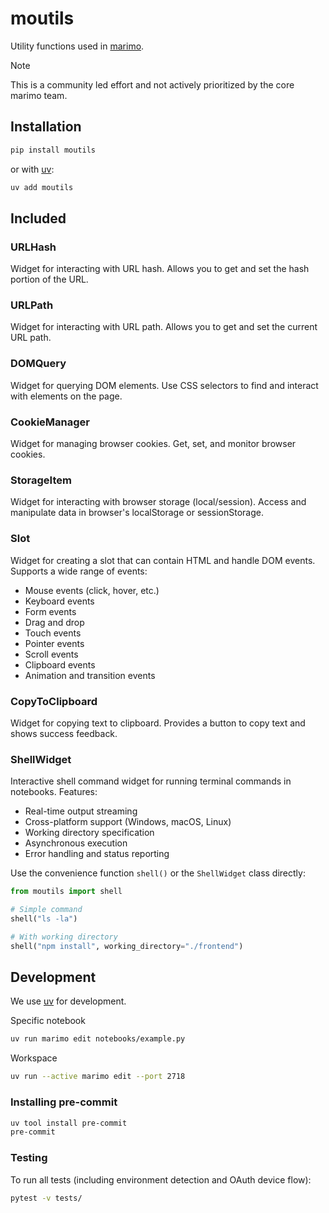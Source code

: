# moutils

Utility functions used in [marimo](https://github.com/marimo-team/marimo).

> [!NOTE]
> This is a community led effort and not actively prioritized by the core marimo team.

## Installation

```sh
pip install moutils
```

or with [uv](https://github.com/astral-sh/uv):

```sh
uv add moutils
```

## Included

### URLHash

Widget for interacting with URL hash. Allows you to get and set the hash portion of the URL.

### URLPath

Widget for interacting with URL path. Allows you to get and set the current URL path.

### DOMQuery

Widget for querying DOM elements. Use CSS selectors to find and interact with elements on the page.

### CookieManager

Widget for managing browser cookies. Get, set, and monitor browser cookies.

### StorageItem

Widget for interacting with browser storage (local/session). Access and manipulate data in browser's localStorage or sessionStorage.

### Slot

Widget for creating a slot that can contain HTML and handle DOM events. Supports a wide range of events:

- Mouse events (click, hover, etc.)
- Keyboard events
- Form events
- Drag and drop
- Touch events
- Pointer events
- Scroll events
- Clipboard events
- Animation and transition events

### CopyToClipboard

Widget for copying text to clipboard. Provides a button to copy text and shows success feedback.

### ShellWidget

Interactive shell command widget for running terminal commands in notebooks. Features:

- Real-time output streaming
- Cross-platform support (Windows, macOS, Linux)
- Working directory specification
- Asynchronous execution
- Error handling and status reporting

Use the convenience function `shell()` or the `ShellWidget` class directly:

```python
from moutils import shell

# Simple command
shell("ls -la")

# With working directory
shell("npm install", working_directory="./frontend")
```

## Development

We use [uv](https://github.com/astral-sh/uv) for development.

Specific notebook
```sh
uv run marimo edit notebooks/example.py
```

Workspace
```sh
uv run --active marimo edit --port 2718
```

### Installing pre-commit

```sh
uv tool install pre-commit
pre-commit
```

### Testing

To run all tests (including environment detection and OAuth device flow):

```sh
pytest -v tests/
```
